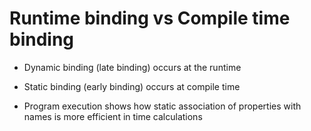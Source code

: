 # Runtime binding vs Compile time binding

- Dynamic binding (late binding) occurs at the runtime
- Static binding (early binding) occurs at compile time

- Program execution shows how static association of properties with names is more efficient in time calculations